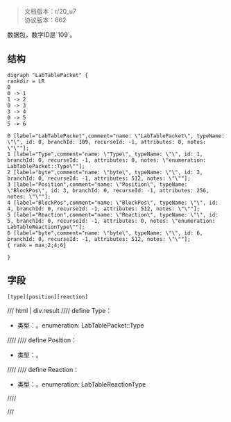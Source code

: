 # <!-- md:samp LabTablePacket -->

> 文档版本：r/20_u7<br/>协议版本：662

<!-- md:samp LabTablePacket -->数据包，数字ID是`109`。

## 结构

```viz
digraph "LabTablePacket" {
rankdir = LR
0
0 -> 1
1 -> 2
0 -> 3
3 -> 4
0 -> 5
5 -> 6

0 [label="LabTablePacket",comment="name: \"LabTablePacket\", typeName: \"\", id: 0, branchId: 109, recurseId: -1, attributes: 0, notes: \"\""];
1 [label="Type",comment="name: \"Type\", typeName: \"\", id: 1, branchId: 0, recurseId: -1, attributes: 0, notes: \"enumeration: LabTablePacket::Type\""];
2 [label="byte",comment="name: \"byte\", typeName: \"\", id: 2, branchId: 0, recurseId: -1, attributes: 512, notes: \"\""];
3 [label="Position",comment="name: \"Position\", typeName: \"BlockPos\", id: 3, branchId: 0, recurseId: -1, attributes: 256, notes: \"\""];
4 [label="BlockPos",comment="name: \"BlockPos\", typeName: \"\", id: 4, branchId: 0, recurseId: -1, attributes: 512, notes: \"\""];
5 [label="Reaction",comment="name: \"Reaction\", typeName: \"\", id: 5, branchId: 0, recurseId: -1, attributes: 0, notes: \"enumeration: LabTableReactionType\""];
6 [label="byte",comment="name: \"byte\", typeName: \"\", id: 6, branchId: 0, recurseId: -1, attributes: 512, notes: \"\""];
{ rank = max;2;4;6}

}

```

## 字段

```title='LabTablePacket'
[type][position][reaction]
```

/// html | div.result
//// define
Type：<!-- md:samp byte -->

- 类型：<!-- md:samp byte -->。enumeration: LabTablePacket::Type


////
//// define
Position：[<!-- md:samp BlockPos -->](../types/blockpos.md)

- 类型：<!-- md:samp BlockPos -->。


////
//// define
Reaction：<!-- md:samp byte -->

- 类型：<!-- md:samp byte -->。enumeration: LabTableReactionType


////

///

